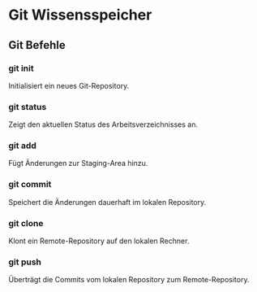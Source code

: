 
# Git Wissensspeicher

## Git Befehle

### git init
Initialisiert ein neues Git-Repository.

### git status
Zeigt den aktuellen Status des Arbeitsverzeichnisses an.

### git add
Fügt Änderungen zur Staging-Area hinzu.

### git commit
Speichert die Änderungen dauerhaft im lokalen Repository.

### git clone
Klont ein Remote-Repository auf den lokalen Rechner.

### git push
Überträgt die Commits vom lokalen Repository zum Remote-Repository.

